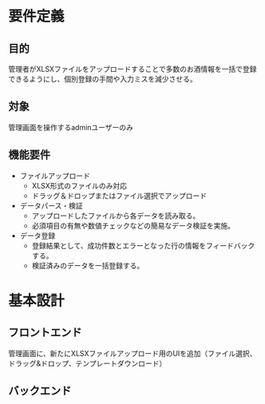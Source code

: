 # 要件定義
## 目的
管理者がXLSXファイルをアップロードすることで多数のお酒情報を一括で登録できるようにし、個別登録の手間や入力ミスを減少させる。
## 対象
管理画面を操作するadminユーザーのみ
## 機能要件
- ファイルアップロード
	- XLSX形式のファイルのみ対応
	- ドラッグ＆ドロップまたはファイル選択でアップロード
- データパース・検証
	- アップロードしたファイルから各データを読み取る。
	- 必須項目の有無や数値チェックなどの簡易なデータ検証を実施。
- データ登録
	- 登録結果として、成功件数とエラーとなった行の情報をフィードバックする。
	- 検証済みのデータを一括登録する。

# 基本設計
## フロントエンド
管理画面に、新たにXLSXファイルアップロード用のUIを追加（ファイル選択、ドラッグ&ドロップ、テンプレートダウンロード）

## バックエンド
